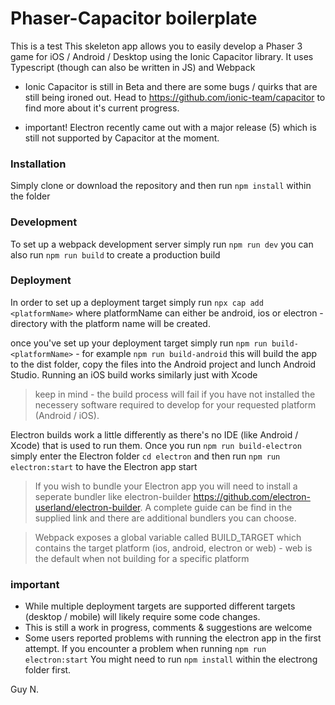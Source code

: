 # Phaser-Capacitor boilerplate
This is a test
This skeleton app allows you to easily develop a Phaser 3 game for iOS / Android / Desktop using the Ionic Capacitor library. It uses Typescript (though can also be written in JS) and Webpack

* Ionic Capacitor is still in Beta and there are some bugs / quirks that are still being ironed out. Head to https://github.com/ionic-team/capacitor to find more about it's current progress.

* important! Electron recently came out with a major release (5) which is still not supported by Capacitor at the moment. 

### Installation
Simply clone or download the repository and then run 
```npm install``` within the folder

### Development
To set up a webpack development server simply run ```npm run dev``` you can also run ```npm run build``` to create a production build

### Deployment
In order to set up a deployment target simply run ```npx cap add <platformName>``` where platformName can either be android, ios or electron - directory with the platform name will be created.

once you've set up your deployment target simply run ```npm run build-<platformName>``` - for example ```npm run build-android``` this will build the app to the dist folder, copy the files into the Android project and lunch Android Studio. Running an iOS build works similarly just with Xcode

> keep in mind - the build process will fail if you have not installed the necessery software required to develop for your requested platform (Android / iOS). 

Electron builds work a little differently as there's no IDE (like Android / Xcode) that is used to run them. Once you run ```npm run build-electron``` simply enter the Electron folder ```cd electron``` and then run ```npm run electron:start``` to have the Electron app start

> If you wish to bundle your Electron app you will need to install a seperate bundler like electron-builder https://github.com/electron-userland/electron-builder. A complete guide can be find in the supplied link and there are additional bundlers you can choose.

> Webpack exposes a global variable called BUILD_TARGET which contains the target platform (ios, android, electron or web) - web is the default when not building for a specific platform

### important
- While multiple deployment targets are supported different targets (desktop / mobile) will likely require some code changes.
- This is still a work in progress, comments & suggestions are welcome
- Some users reported problems with running the electron app in the first attempt. If you encounter a problem when running ```npm run electron:start``` You might need to run ```npm install``` within the electrong folder first.

Guy N.

